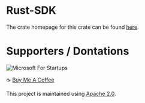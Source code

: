 # Rust-SDK

The crate homepage for this crate can be found [here](https://crates.io/crates/encryption_api_services_rust_sdk).

# Supporters / Dontations
![Microsoft For Startups](https://res.cloudinary.com/dqseuzzwi/image/upload/v1671752887/MS_Startups_Celebration_Badge_Dark_clcy2y.png)

:coffee: [Buy Me A Coffee](https://www.buymeacoffee.com/mikemulchrs)

This project is maintained using [Apache 2.0](https://github.com/Encryption-API-Services/Rust-SDK/blob/main/LICENSE).
